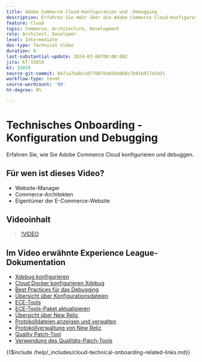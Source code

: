```yaml
---
title: Adobe Commerce Cloud-Konfiguration und -Debugging
description: Erfahren Sie mehr über die Adobe Commerce Cloud-Konfigurationen und das Debugging.
feature: Cloud
topic: Commerce, Architecture, Development
role: Architect, Developer
level: Intermediate
doc-type: Technical Video
duration: 0
last-substantial-update: 2024-03-06T00:00:00Z
jira: KT-15019
kt: 15019
source-git-commit: 6b71a7b4bc3d770870a02bb868c7b01bd17a5931
workflow-type: tm+mt
source-wordcount: '99'
ht-degree: 0%

---
```



# Technisches Onboarding - Konfiguration und Debugging

Erfahren Sie, wie Sie Adobe Commerce Cloud konfigurieren und debuggen.

## Für wen ist dieses Video?

- Website-Manager
- Commerce-Architekten
- Eigentümer der E-Commerce-Website

## Videoinhalt

>[!VIDEO](https://video.tv.adobe.com/v/3427709?learn=on)

## Im Video erwähnte Experience League-Dokumentation

- [Xdebug konfigurieren](https://experienceleague.adobe.com/docs/commerce-cloud-service/user-guide/develop/test/debug.html)
- [Cloud Docker konfigurieren Xdebug](https://developer.adobe.com/commerce/cloud-tools/docker/test/configure-xdebug/)
- [Best Practices für das Debugging](https://experienceleague.adobe.com/docs/commerce-operations/implementation-playbook/best-practices/development/debugging.html)
- [Übersicht über Konfigurationsdateien](https://experienceleague.adobe.com/docs/commerce-cloud-service/user-guide/configure/overview.html)
- [ECE-Tools](https://experienceleague.adobe.com/docs/commerce-cloud-service/user-guide/dev-tools/ece-tools/package-overview.html)
- [ECE-Tools-Paket aktualisieren](https://experienceleague.adobe.com/docs/commerce-cloud-service/user-guide/dev-tools/ece-tools/update-package.html)
- [Übersicht über New Relic](https://experienceleague.adobe.com/docs/commerce-cloud-service/user-guide/monitor/new-relic/new-relic-service.html)
- [Protokolldateien anzeigen und verwalten](https://experienceleague.adobe.com/docs/commerce-cloud-service/user-guide/develop/test/log-locations.html)
- [Protokollverwaltung von New Relic](https://experienceleague.adobe.com/docs/commerce-cloud-service/user-guide/monitor/new-relic/log-management.html)
- [Quality Patch-Tool](https://experienceleague.adobe.com/tools/commerce-quality-patches/index.html)
- [Verwendung des Qualitäts-Patch-Tools](https://experienceleague.adobe.com/docs/commerce-operations/tools/quality-patches-tool/usage.html)

{{$include /help/_includes/cloud-technical-onboarding-related-links.md}}
